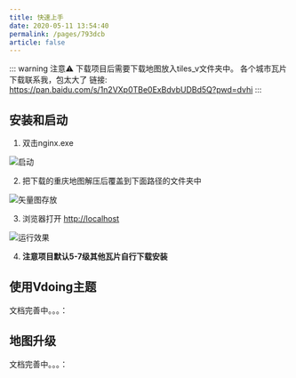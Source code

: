 ```yaml
---
title: 快速上手
date: 2020-05-11 13:54:40
permalink: /pages/793dcb
article: false
---
```


::: warning 注意⚠️
下载项目后需要下载地图放入tiles_v文件夹中。
各个城市瓦片下载联系我，包太大了
链接: https://pan.baidu.com/s/1n2VXp0TBe0ExBdvbUDBd5Q?pwd=dvhi
:::

## 安装和启动
1.  双击nginx.exe

<img :src="$withBase('/img/install/1.png')" alt="启动" class="no-zoom ">

2. 把下载的重庆地图解压后覆盖到下面路径的文件夹中
<img :src="$withBase('/img/install/2.png')" alt="矢量图存放" class="no-zoom ">

3. 浏览器打开 <a href="http://localhost"  target="_blank">http://localhost</a>

<img :src="$withBase('/img/install/3.png')" alt="运行效果" class="no-zoom ">



4. **注意项目默认5-7级其他瓦片自行下载安装**

## 使用Vdoing主题

文档完善中。。。：


## 地图升级

文档完善中。。。：
